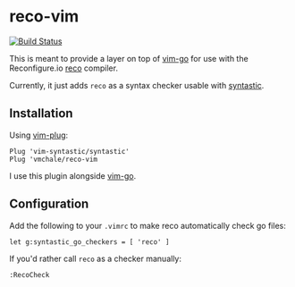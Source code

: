 # reco-vim

[![Build Status](https://travis-ci.org/vmchale/reco-vim.svg?branch=master)](https://travis-ci.org/vmchale/reco-vim)

This is meant to provide a layer on top of
[vim-go](https://github.com/fatih/vim-go) for use with the Reconfigure.io
[reco](http://docs.reconfigure.io/getting_started.html) compiler.

Currently, it just adds `reco` as a syntax checker usable with
[syntastic](https://github.com/vim-syntastic/syntastic).

## Installation

Using [vim-plug](https://github.com/junegunn/vim-plug):

```vim
Plug 'vim-syntastic/syntastic'
Plug 'vmchale/reco-vim
```

I use this plugin alongside [vim-go](https://github.com/fatih/vim-go).

## Configuration

Add the following to your `.vimrc` to make reco automatically check go
files:

```vim
let g:syntastic_go_checkers = [ 'reco' ]
```

If you'd rather call `reco` as a checker manually:

```vim
:RecoCheck
```
